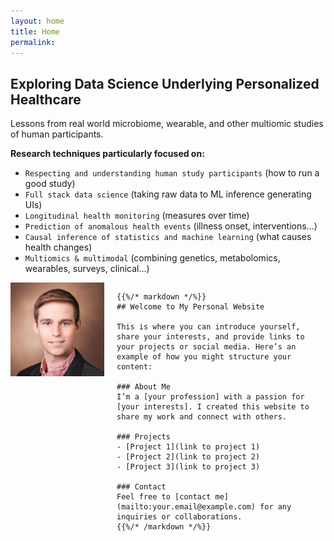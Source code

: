 ```yaml
---
layout: home
title: Home
permalink:
---
```


## Exploring Data Science Underlying Personalized Healthcare
Lessons from real world microbiome, wearable, and other multiomic studies of human participants.

**Research techniques particularly focused on:** 
* `Respecting and understanding human study participants` (how to run a good study)
* `Full stack data science` (taking raw data to ML inference generating UIs)
* `Longitudinal health monitoring` (measures over time)
* `Prediction of anomalous health events` (illness onset, interventions...)
* `Causal inference of statistics and machine learning` (what causes health changes)
* `Multiomics & multimodal` (combining genetics, metabolomics, wearables, surveys, clinical...)



<style>
  .container {
    display: flex;
  }
  .image-container {
    flex: 0 0 150px; /* Adjust the width as needed */
    margin-right: 20px; /* Adjust the space between the image and the text */
  }
  .content-container {
    flex: 1;
  }
</style>


<div class="container">
  <div class="image-container">
    <img src="assets/professional_awb.jpeg" alt="Description of Image">
  </div>
  <div class="content-container">

    {{%/* markdown */%}}
    ## Welcome to My Personal Website

    This is where you can introduce yourself, share your interests, and provide links to your projects or social media. Here’s an example of how you might structure your content:

    ### About Me
    I’m a [your profession] with a passion for [your interests]. I created this website to share my work and connect with others.

    ### Projects
    - [Project 1](link to project 1)
    - [Project 2](link to project 2)
    - [Project 3](link to project 3)

    ### Contact
    Feel free to [contact me](mailto:your.email@example.com) for any inquiries or collaborations.
    {{%/* /markdown */%}}
  </div>
</div>
